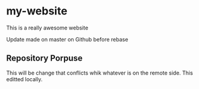 # my-website

This is a really awesome website

Update made on master on Github before rebase

## Repository Porpuse

This will be change that conflicts
whik whatever is on the remote side.
This editted locally.